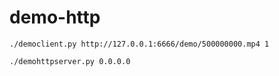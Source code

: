 # demo-http


```
./democlient.py http://127.0.0.1:6666/demo/500000000.mp4 1

./demohttpserver.py 0.0.0.0
```